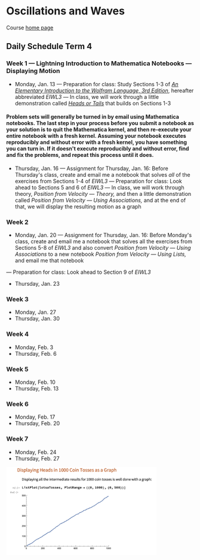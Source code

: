 # Oscillations and Waves

Course [home page](./)

## Daily Schedule Term 4

### Week 1 &mdash; Lightning Introduction to Mathematica Notebooks &mdash; Displaying Motion

* Monday, Jan. 13 &mdash; Preparation for class: Study Sections 1-3 of [*An Elementary Introduction to the Wolfram Language, 3rd Edition*](https://www.wolfram.com/language/elementary-introduction/3rd-ed/index.html.en), hereafter abbreviated *EIWL3* &mdash; In class, we will work through a little demonstration called *[Heads or Tails](./demonstrations/HeadsOrTails.nb.pdf)* that builds on Sections 1-3

#### Problem sets will generally be turned in by email using Mathematica notebooks. The last step in your process before you submit a notebook as your solution is to quit the Mathematica kernel, and then re-execute your entire notebook with a fresh kernel. Assuming your notebook executes reproducibly and without error with a fresh kernel, you have something you can turn in. If it doesn't execute reproducibly and without error, find and fix the problems, and repeat this process until it does.

* Thursday, Jan. 16 &mdash; Assignment for Thursday, Jan. 16: Before Thursday's class, create and email me a notebook that solves *all* of the exercises from Sections 1-4 of *EIWL3* &mdash; Preparation for class: Look ahead to Sections 5 and 6 of *EIWL3* &mdash; In class, we will work through theory, *Position from Velocity &mdash; Theory,* and then a little demonstration called *Position from Velocity &mdash; Using Associations,* and at the end of that, we will display the resulting motion as a graph

### Week 2

* Monday, Jan. 20 &mdash; Assignment for Thursday, Jan. 16: Before Monday's class, create and email me a notebook that solves all the exercises from Sections 5-8 of *EIWL3* and also convert *Position from Velocity &mdash; Using Associations* to a new notebook *Position from Velocity &mdash; Using Lists,* and email me that notebook

&mdash; Preparation for class: Look ahead to Section 9 of *EIWL3*
* Thursday, Jan. 23

### Week 3

* Monday, Jan. 27
* Thursday, Jan. 30

### Week 4

* Monday, Feb. 3
* Thursday, Feb. 6

### Week 5

* Monday, Feb. 10
* Thursday, Feb. 13

### Week 6

* Monday, Feb. 17
* Thursday, Feb. 20

### Week 7

* Monday, Feb. 24
* Thursday, Feb. 27

<img src="./illustrations/1000CoinTosses.png" width="80%"/>

